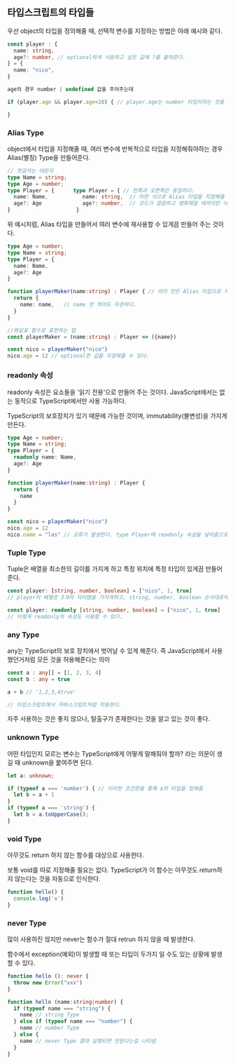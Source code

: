 ## **타입스크립트의 타입들**

우선 object의 타입을 정의해줄 때, 선택적 변수를 지정하는 방법은 아래 예시와 같다.

```ts
const player : {
  name: string,
  age?: number, // optional하게 사용하고 싶은 값에 ?를 붙여준다.
} = {
  name: "nico",
}

age의 경우 number | undefined 값을 주어주는데

if (player.age && player.age<10) { // player.age는 number 타입이라는 것을 명시함으로써 선택적 변수(optional parameter)를 지정해준다.

}
```

### **Alias Type**

object에서 타입을 지정해줄 때, 여러 변수에 반복적으로 타입을 지정해줘야하는 경우 Alias(별칭) Type을 만들어준다.

```ts
// 첫글자는 대문자
type Name = string;
type Age = number;
type Player = {      type Player = { // 왼쪽과 오른쪽은 동일하다. 
  name: Name,           name: string,  // 이런 식으로 Alias 타입을 지정해줄 수 있다는 것을 보여주기 위함
  age?: Age             age?: number,  // 코드가 깔끔하고 명확해질 때까지만 이렇게 작업을 하면 된다.
}                     }
```

위 예시처럼, Alias 타입을 만들어서 여러 변수에 재사용할 수 있게끔 만들어 주는 것이다.

```ts
type Age = number;
type Name = string;
type Player = {
  name: Name,
  age?: Age
}

function playerMaker(name:string) : Player { // 미리 만든 Alias 타입으로 지정해준다
  return {
    name: name,   // name 만 적어도 무관하다.
  }
}

//화살표 함수로 표현하는 법
const playerMaker = (name:string) : Player => ({name})

const nico = playerMaker("nico")
nico.age = 12 // optional한 값을 지정해줄 수 있다.
```

### **readonly 속성**

readonly 속성은 요소들을 '읽기 전용'으로 만들어 주는 것이다. JavaScript에서는 없는 동작으로 TypeScript에서만 사용 가능하다.

TypeScript의 보호장치가 있기 때문에 가능한 것이며, immutability(불변성)을 가지게 만든다.

```ts
type Age = number;
type Name = string;
type Player = {
  readonly name: Name,
  age?: Age
}

function playerMaker(name:string) : Player {
  return {
    name
  }
}

const nico = playerMaker("nico")
nico.age = 12
nico.name = "las" // 오류가 발생한다. type Player에 readonly 속성을 넣어줌으로써, 수정이 불가하게끔 만들어준다.
```

### **Tuple Type**

Tuple은 배열을 최소한의 길이를 가지게 하고 특정 위치에 특정 타입이 있게끔 만들어준다.

```ts
const player: [string, number, boolean] = ["nico", 1, true]
// player의 배열은 3개의 아이템을 가지게하고, string, number, boolean 순서대로여야 함을 알린다.

const player: readonly [string, number, boolean] = ["nico", 1, true]
// 이렇게 readonly의 속성도 사용할 수 있다.
```

### **any Type**

any는 TypeScript의 보호 장치에서 벗어날 수 있게 해준다. 즉 JavaScript에서 사용했던거처럼 모든 것을 허용해준다는 의미

```ts
const a : any[] = [1, 2, 3, 4]
const b : any = true

a + b // '1,2,3,4true'

// 타입스크립트에서 자바스크립트처럼 작동한다.
```

자주 사용하는 것은 좋지 않으나, 탈출구가 존재한다는 것을 알고 있는 것이 좋다.

### **unknown Type**

어떤 타입인지 모르는 변수는 TypeScript에게 어떻게 말해줘야 할까? 라는 의문이 생길 때 unknown을 붙여주면 된다.

```ts
let a: unknown;

if (typeof a === 'number') { // 이러한 조건문을 통해 a의 타입을 정해줌
  let b = a + 1
}
if (typeof a === 'string') {
  let b = a.toUpperCase();
}
```

### **void Type**

아무것도 return 하지 않는 함수를 대상으로 사용한다.

보통 void를 따로 지정해줄 필요는 없다. TypeScript가 이 함수는 아무것도 return하지 않는다는 것을 자동으로 인식한다.

```ts
function hello() {
  console.log('x')
}
```

### **never Type**

많이 사용하진 않지만 never는 함수가 절대 retrun 하지 않을 때 발생한다.

함수에서 exception(예외)이 발생할 때 또는 타입이 두가지 일 수도 있는 상황에 발생할 수 있다.

```ts
function hello (): never {
  throw new Error("xxx")
}

function hello (name:string|number) {
  if (typeof name === "string") {
    name // string Type
  } else if (typeof name === "number") {
    name // number Type
  } else {
    name // never Type 절대 실행되면 안된다는걸 나타냄
  }
}
```

